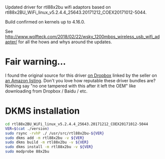 Updated driver for rtl88x2bu wifi adaptors based on rtl88x2BU_WiFi_linux_v5.2.4.4_25643.20171212_COEX20171012-5044.

Build confirmed on kernels up to 4.16.0.

See http://www.wolfteck.com/2018/02/22/wsky_1200mbps_wireless_usb_wifi_adapter/ for all the hows and whys around the updates.

# Fair warning...

I found the original source for this driver [on Dropbox](https://www.dropbox.com/s/b3muqkezsdirmje/Agedate-AC1200-New%20Driver%203.22-LINUX.zip) linked by the seller on [an Amazon listing](https://amzn.to/2Js9AL2).  Don't you love how reputable these driver bundles are?  Nothing say "no one tampered with this after it left the OEM" like downloading from Dropbox / Baidu / etc.

# DKMS installation

```bash
cd rtl88x2BU_WiFi_linux_v5.2.4.4_25643.20171212_COEX20171012-5044
VER=$(cat ./version)
sudo rsync -rvhP ./ /usr/src/rtl88x2bu-${VER}
sudo dkms add -m rtl88x2bu -v ${VER}
sudo dkms build -m rtl88x2bu -v ${VER}
sudo dkms install -m rtl88x2bu -v ${VER}
sudo modprobe 88x2bu
```
